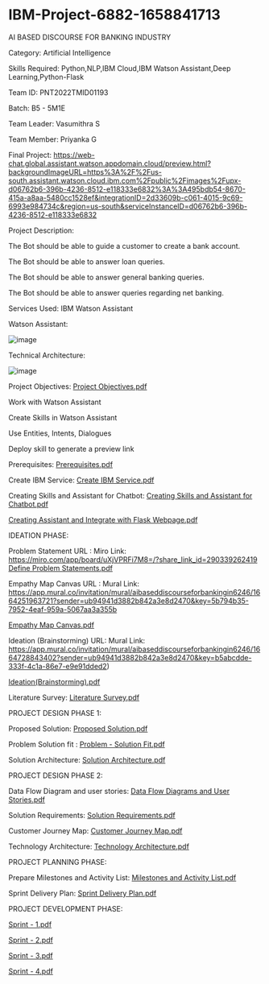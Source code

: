 # IBM-Project-6882-1658841713
AI BASED DISCOURSE FOR BANKING INDUSTRY

Category: Artificial Intelligence

Skills Required:   Python,NLP,IBM Cloud,IBM Watson Assistant,Deep Learning,Python-Flask

Team ID: PNT2022TMID01193

Batch: B5 - 5M1E

Team Leader: Vasumithra S

Team Member: Priyanka G

Final Project:
https://web-chat.global.assistant.watson.appdomain.cloud/preview.html?backgroundImageURL=https%3A%2F%2Fus-south.assistant.watson.cloud.ibm.com%2Fpublic%2Fimages%2Fupx-d06762b6-396b-4236-8512-e118333e6832%3A%3A495bdb54-8670-415a-a8aa-5480cc1528ef&integrationID=2d33609b-c061-4015-9c69-6993e984734c&region=us-south&serviceInstanceID=d06762b6-396b-4236-8512-e118333e6832

Project Description:

The Bot should be able to guide a customer to create a bank account.

The Bot should be able to answer loan queries.

The Bot should be able to answer general banking queries.

The Bot should be able to answer queries regarding net banking.

Services Used:
IBM Watson Assistant

Watson Assistant:

![image](https://user-images.githubusercontent.com/113159759/194334226-af121a32-81d6-4f09-b574-e72a3cf4443a.png)

Technical Architecture:

![image](https://user-images.githubusercontent.com/113159759/194334343-13d8810c-912e-41b7-bee6-800b7221078c.png)


Project Objectives: [Project Objectives.pdf](https://github.com/IBM-EPBL/IBM-Project-6882-1658841713/files/9946303/Project.Objectives.pdf)


Work with Watson Assistant

Create Skills  in Watson Assistant

Use Entities, Intents, Dialogues

Deploy skill to generate a preview link

Prerequisites:
[Prerequisites.pdf](https://github.com/IBM-EPBL/IBM-Project-6882-1658841713/files/9946307/Prerequisites.pdf)

Create IBM Service:
[Create IBM Service.pdf](https://github.com/IBM-EPBL/IBM-Project-6882-1658841713/files/9946308/Create.IBM.Service.pdf)

Creating Skills and Assistant for Chatbot:
[Creating Skills and Assistant for Chatbot.pdf](https://github.com/IBM-EPBL/IBM-Project-6882-1658841713/files/9946309/Creating.Skills.and.Assistant.for.Chatbot.pdf)

[Creating Assistant and Integrate with Flask Webpage.pdf](https://github.com/IBM-EPBL/IBM-Project-6882-1658841713/files/9705007/Creating.Assistant.and.Integrate.with.Flask.Webpage.pdf)

IDEATION PHASE:

Problem Statement URL : Miro Link: https://miro.com/app/board/uXjVPRFi7M8=/?share_link_id=290339262419
[Define Problem Statements.pdf](https://github.com/IBM-EPBL/IBM-Project-6882-1658841713/files/9704998/Define.Problem.Statements.pdf)

Empathy Map Canvas URL : Mural Link: https://app.mural.co/invitation/mural/aibaseddiscourseforbankingin6246/1664251963721?sender=ub94941d3882b842a3e8d2470&key=5b794b35-7952-4eaf-959a-5067aa3a355b

[Empathy Map Canvas.pdf](https://github.com/IBM-EPBL/IBM-Project-6882-1658841713/files/9705000/Empathy.Map.Canvas.pdf)

Ideation (Brainstorming) URL: Mural Link: https://app.mural.co/invitation/mural/aibaseddiscourseforbankingin6246/1664728843402?sender=ub94941d3882b842a3e8d2470&key=b5abcdde-333f-4c1a-86e7-e9e91dded2)

[Ideation(Brainstorming).pdf](https://github.com/IBM-EPBL/IBM-Project-6882-1658841713/files/9706182/Ideation.Brainstorming.pdf)

Literature Survey:
[Literature Survey.pdf](https://github.com/IBM-EPBL/IBM-Project-6882-1658841713/files/9705002/Literature.Survey.pdf)

PROJECT DESIGN PHASE 1:

Proposed Solution:
[Proposed Solution.pdf](https://github.com/IBM-EPBL/IBM-Project-6882-1658841713/files/9705005/Proposed.Solution.pdf)

Problem Solution fit :
[Problem - Solution Fit.pdf](https://github.com/IBM-EPBL/IBM-Project-6882-1658841713/files/9727406/Problem.-.Solution.Fit.pdf)

Solution Architecture:
[Solution Architecture.pdf](https://github.com/IBM-EPBL/IBM-Project-6882-1658841713/files/9727681/Solution.Architecture.pdf)

PROJECT DESIGN PHASE 2:

Data Flow Diagram and user stories:
[Data Flow Diagrams and User Stories.pdf](https://github.com/IBM-EPBL/IBM-Project-6882-1658841713/files/9741198/Data.Flow.Diagrams.and.User.Stories.pdf)

Solution Requirements:
[Solution Requirements.pdf](https://github.com/IBM-EPBL/IBM-Project-6882-1658841713/files/9741203/Solution.Requirements.pdf)

Customer Journey Map:
[Customer Journey Map.pdf](https://github.com/IBM-EPBL/IBM-Project-6882-1658841713/files/9779085/Customer.Journey.Map.pdf)

Technology Architecture:
[Technology Architecture.pdf](https://github.com/IBM-EPBL/IBM-Project-6882-1658841713/files/9785354/Technology.Architecture.pdf)

PROJECT PLANNING PHASE:

Prepare Milestones and Activity List:
[Milestones and Activity List.pdf](https://github.com/IBM-EPBL/IBM-Project-6882-1658841713/files/9944485/Milestones.and.Activity.List.pdf)

Sprint Delivery Plan:
[Sprint Delivery Plan.pdf](https://github.com/IBM-EPBL/IBM-Project-6882-1658841713/files/9944487/Sprint.Delivery.Plan.pdf)

PROJECT DEVELOPMENT PHASE:

[Sprint - 1.pdf](https://github.com/IBM-EPBL/IBM-Project-6882-1658841713/files/9945541/Sprint.-.1.pdf)

[Sprint - 2.pdf](https://github.com/IBM-EPBL/IBM-Project-6882-1658841713/files/9945542/Sprint.-.2.pdf)

[Sprint - 3.pdf](https://github.com/IBM-EPBL/IBM-Project-6882-1658841713/files/9945543/Sprint.-.3.pdf)

[Sprint - 4.pdf](https://github.com/IBM-EPBL/IBM-Project-6882-1658841713/files/9945835/Sprint.-.4.pdf)





